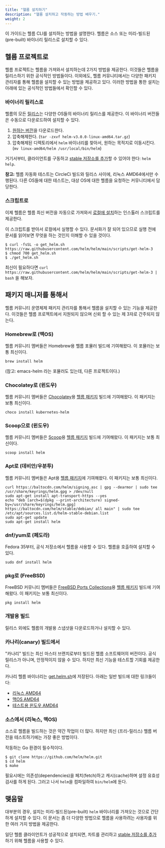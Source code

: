 ```yaml
---
title: "헬름 설치하기"
description: "헬름 설치하고 작동하는 방법 배우기."
weight: 2
---
```


이 가이드는 헬름 CLI를 설치하는 방법을 설명한다. 
헬름은 소스 또는 미리-빌드된(pre-built) 
바이너리 릴리스로 설치할 수 있다.

## 헬름 프로젝트로

헬름 프로젝트는 헬름을 가져와서 설치하는데 2가지 방법을 제공한다. 
이것들은 헬름을 릴리스하기 위한 공식적인 방법들이다. 
이외에도, 헬름 커뮤니티에서는 다양한 패키지 관리자를 통해 
헬름을 설치할 수 있는 방법을 제공하고 있다. 이러한 방법을 통한 설치는 아래에 있는 공식적인 방법들에서 확인할 수 있다. 

### 바이너리 릴리스로

헬름의 모든 [릴리스](https://github.com/helm/helm/releases)는 
다양한 OS들의 바이너리 릴리스를 제공한다.
이 바이너리 버전들은 수동으로 다운로드하여 설치할 수 있다.

1. [원하는 버전](https://github.com/helm/helm/releases)을 다운로드한다.
2. 압축해제한다. (`tar -zxvf helm-v3.0.0-linux-amd64.tar.gz`)
3. 압축해제된 디렉토리에서 `helm` 바이너리를 찾아서, 원하는 목적지로 이동시킨다. 
(`mv linux-amd64/helm /usr/local/bin/helm`)

거기서부터, 클라이언트를 구동하고 [stable 저장소를 
추가](https://helm.sh/docs/intro/quickstart/#initialize-a-helm-chart-repository)할 수 있어야 한다: 
`helm help`.

**참고:** 헬름 자동화 테스트는 CircleCi 빌드와 릴리스 사이에, 리눅스 AMD64에서만 수행된다.
다른 OS들에 대한 테스트는, 
대상 OS에 대한 헬름을 요청하는 커뮤니티에서 담당한다.

### 스크립트로

이제 헬름은 헬름 최신 버전을 자동으로 가져와서
[로컬에 설치](https://raw.githubusercontent.com/helm/helm/main/scripts/get-helm-3)하는
인스톨러 스크립트를 제공한다.

이 스크립트를 받아서 로컬에서 실행할 수 있다.
문서화가 잘 되어 있으므로 실행 전에 문서를 읽어보면 무엇을 하는 것인지 이해할 수 있을 것이다.

```console
$ curl -fsSL -o get_helm.sh https://raw.githubusercontent.com/helm/helm/main/scripts/get-helm-3
$ chmod 700 get_helm.sh
$ ./get_helm.sh
```

최신이 필요하다면 `curl
https://raw.githubusercontent.com/helm/helm/main/scripts/get-helm-3 | bash` 
을 해보자.

## 패키지 매니저를 통해서

헬름 커뮤니티 운영체제 패키지 관리자를 통해서 헬름을 설치할 수 있는 기능을 제공한다. 
이것들은 헬름 프로젝트에서 지원되지 않으며 
신뢰 할 수 있는 제 3자로 간주되지 않는다. 

### Homebrew로 (맥OS)

헬름 커뮤니티 멤버들은 Homebrew용 헬름 포뮬러 빌드에 기여해왔다.
이 포뮬러는 보통 최신이다.

```console
brew install helm
```

(참고: emacs-helm 라는 포뮬러도 있는데, 다른 프로젝트이다.)

### Chocolatey로 (윈도우)

헬름 커뮤니티 멤버들은 [Chocolatey](https://chocolatey.org/)용 
[헬름 패키지](https://chocolatey.org/packages/kubernetes-helm) 빌드에 기여해왔다. 
이 패키지는 보통 최신이다.

```console
choco install kubernetes-helm
```

### Scoop으로 (윈도우)

헬름 커뮤니티 멤버들은 [Scoop](https://scoop.sh)용 
[헬름 패키지](https://github.com/ScoopInstaller/Main/blob/master/bucket/helm.json) 빌드에 기여해왔다. 이 패키지는 보통 최신이다. 

```console
scoop install helm
```

### Apt로 (데비안/우분투)

헬름 커뮤니티 멤버들은 Apt용 
[헬름 패키지](https://helm.baltorepo.com/stable/debian/)에 기여해왔다. 
이 패키지는 보통 최신이다. 

```console
curl https://baltocdn.com/helm/signing.asc | gpg --dearmor | sudo tee /usr/share/keyrings/helm.gpg > /dev/null
sudo apt-get install apt-transport-https --yes
echo "deb [arch=$(dpkg --print-architecture) signed-by=/usr/share/keyrings/helm.gpg] https://baltocdn.com/helm/stable/debian/ all main" | sudo tee /etc/apt/sources.list.d/helm-stable-debian.list
sudo apt-get update
sudo apt-get install helm
```

### dnf/yum로 (페도라)
Fedora 35부터, 공식 저장소에서 헬름을 사용할 수 있다. 
헬름을 호출하여 설치할 수 있다. 

```console
sudo dnf install helm
```

### pkg로 (FreeBSD)

FreeBSD 커뮤니티 멤버들은 [FreeBSD Ports Collections](https://man.freebsd.org/ports)용 
[헬름 패키지](https://www.freshports.org/sysutils/helm) 
빌드에 기여해왔다. 
이 패키지는 보통 최신이다. 

```console
pkg install helm
```

### 개발용 빌드

릴리스 외에도 헬름의 개발용 스냅샷을 
다운로드하거나 설치할 수 있다. 

### 카나리(canary) 빌드에서

"카나리" 빌드는 최신 마스터 브랜치로부터 빌드된 헬름 소프트웨어의 버전이다.
공식 릴리스가 아니며, 안정적이지 않을 수 있다. 
하지만 최신 기능을 테스트할 기회를 제공한다.

카나리 헬름 바이너리는 [get.helm.sh](https://get.helm.sh)에 저장된다.
아래는 일반 빌드에 대한 링크들이다:

- [리눅스 AMD64](https://get.helm.sh/helm-canary-linux-amd64.tar.gz)
- [맥OS AMD64](https://get.helm.sh/helm-canary-darwin-amd64.tar.gz)
- [테스트용 윈도우 
AMD64](https://get.helm.sh/helm-canary-windows-amd64.zip)

### 소스에서 (리눅스, 맥OS)

소스로 헬름을 빌드하는 것은 약간 작업이 더 많다. 
하지만 최신 (프리-릴리스) 헬름 버전을 테스트하기에는 가장 좋은 방법이다.

작동하는 Go 환경이 필수적이다.

```console
$ git clone https://github.com/helm/helm.git
$ cd helm
$ make
```

필요시에는 의존성(dependencies)을 페치(fetch)하고 캐시(cache)하며 설정 유효성검사를 하게 된다.
그러고 나서 `helm`을 컴파일하여 `bin/helm`에 둔다.

## 맺음말

대부분의 경우, 설치는 미리-빌드된(pre-built) `helm` 바이너리를 가져오는 것으로 간단하게 설치할 수 있다.
이 문서는 좀 더 다양한 방법으로 헬름을 
사용하려는 사용자를 위한 여러 가지 방법을 제공한다.

일단 헬름 클라이언트가 성공적으로 설치되면, 차트를 관리하고 
[stable 저장소를 추가](https://helm.sh/docs/intro/quickstart/#initialize-a-helm-chart-repository)하기 위해 
헬름을 사용할 수 있다.
